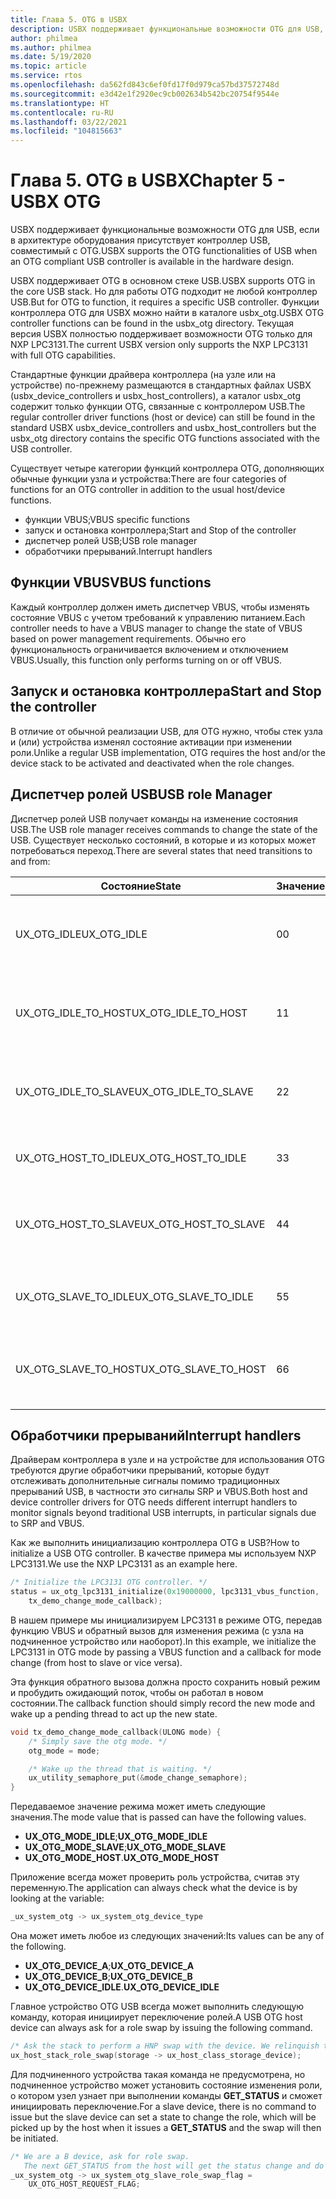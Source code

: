```yaml
---
title: Глава 5. OTG в USBX
description: USBX поддерживает функциональные возможности OTG для USB, если в архитектуре оборудования присутствует контроллер USB, совместимый с OTG.
author: philmea
ms.author: philmea
ms.date: 5/19/2020
ms.topic: article
ms.service: rtos
ms.openlocfilehash: da562fd843c6ef0fd17f0d979ca57bd37572748d
ms.sourcegitcommit: e3d42e1f2920ec9cb002634b542bc20754f9544e
ms.translationtype: HT
ms.contentlocale: ru-RU
ms.lasthandoff: 03/22/2021
ms.locfileid: "104815663"
---
```

# <a name="chapter-5---usbx-otg"></a><span data-ttu-id="0daa8-103">Глава 5. OTG в USBX</span><span class="sxs-lookup"><span data-stu-id="0daa8-103">Chapter 5 - USBX OTG</span></span>

<span data-ttu-id="0daa8-104">USBX поддерживает функциональные возможности OTG для USB, если в архитектуре оборудования присутствует контроллер USB, совместимый с OTG.</span><span class="sxs-lookup"><span data-stu-id="0daa8-104">USBX supports the OTG functionalities of USB when an OTG compliant USB controller is available in the hardware design.</span></span>

<span data-ttu-id="0daa8-105">USBX поддерживает OTG в основном стеке USB.</span><span class="sxs-lookup"><span data-stu-id="0daa8-105">USBX supports OTG in the core USB stack.</span></span> <span data-ttu-id="0daa8-106">Но для работы OTG подходит не любой контроллер USB.</span><span class="sxs-lookup"><span data-stu-id="0daa8-106">But for OTG to function, it requires a specific USB controller.</span></span> <span data-ttu-id="0daa8-107">Функции контроллера OTG для USBX можно найти в каталоге usbx_otg.</span><span class="sxs-lookup"><span data-stu-id="0daa8-107">USBX OTG controller functions can be found in the usbx_otg directory.</span></span> <span data-ttu-id="0daa8-108">Текущая версия USBX полностью поддерживает возможности OTG только для NXP LPC3131.</span><span class="sxs-lookup"><span data-stu-id="0daa8-108">The current USBX version only supports the NXP LPC3131 with full OTG capabilities.</span></span>

<span data-ttu-id="0daa8-109">Стандартные функции драйвера контроллера (на узле или на устройстве) по-прежнему размещаются в стандартных файлах USBX (usbx_device_controllers и usbx_host_controllers), а каталог usbx_otg содержит только функции OTG, связанные с контроллером USB.</span><span class="sxs-lookup"><span data-stu-id="0daa8-109">The regular controller driver functions (host or device) can still be found in the standard USBX usbx_device_controllers and usbx_host_controllers but the usbx_otg directory contains the specific OTG functions associated with the USB controller.</span></span>

<span data-ttu-id="0daa8-110">Существует четыре категории функций контроллера OTG, дополняющих обычные функции узла и устройства:</span><span class="sxs-lookup"><span data-stu-id="0daa8-110">There are four categories of functions for an OTG controller in addition to the usual host/device functions.</span></span>

- <span data-ttu-id="0daa8-111">функции VBUS;</span><span class="sxs-lookup"><span data-stu-id="0daa8-111">VBUS specific functions</span></span>
- <span data-ttu-id="0daa8-112">запуск и остановка контроллера;</span><span class="sxs-lookup"><span data-stu-id="0daa8-112">Start and Stop of the controller</span></span>
- <span data-ttu-id="0daa8-113">диспетчер ролей USB;</span><span class="sxs-lookup"><span data-stu-id="0daa8-113">USB role manager</span></span>
- <span data-ttu-id="0daa8-114">обработчики прерываний.</span><span class="sxs-lookup"><span data-stu-id="0daa8-114">Interrupt handlers</span></span>

## <a name="vbus-functions"></a><span data-ttu-id="0daa8-115">Функции VBUS</span><span class="sxs-lookup"><span data-stu-id="0daa8-115">VBUS functions</span></span>

<span data-ttu-id="0daa8-116">Каждый контроллер должен иметь диспетчер VBUS, чтобы изменять состояние VBUS с учетом требований к управлению питанием.</span><span class="sxs-lookup"><span data-stu-id="0daa8-116">Each controller needs to have a VBUS manager to change the state of VBUS based on power management requirements.</span></span> <span data-ttu-id="0daa8-117">Обычно его функциональность ограничивается включением и отключением VBUS.</span><span class="sxs-lookup"><span data-stu-id="0daa8-117">Usually, this function only performs turning on or off VBUS.</span></span>

## <a name="start-and-stop-the-controller"></a><span data-ttu-id="0daa8-118">Запуск и остановка контроллера</span><span class="sxs-lookup"><span data-stu-id="0daa8-118">Start and Stop the controller</span></span>

<span data-ttu-id="0daa8-119">В отличие от обычной реализации USB, для OTG нужно, чтобы стек узла и (или) устройства изменял состояние активации при изменении роли.</span><span class="sxs-lookup"><span data-stu-id="0daa8-119">Unlike a regular USB implementation, OTG requires the host and/or the device stack to be activated and deactivated when the role changes.</span></span>

## <a name="usb-role-manager"></a><span data-ttu-id="0daa8-120">Диспетчер ролей USB</span><span class="sxs-lookup"><span data-stu-id="0daa8-120">USB role Manager</span></span>

<span data-ttu-id="0daa8-121">Диспетчер ролей USB получает команды на изменение состояния USB.</span><span class="sxs-lookup"><span data-stu-id="0daa8-121">The USB role manager receives commands to change the state of the USB.</span></span> <span data-ttu-id="0daa8-122">Существует несколько состояний, в которые и из которых может потребоваться переход.</span><span class="sxs-lookup"><span data-stu-id="0daa8-122">There are several states that need transitions to and from:</span></span>

| <span data-ttu-id="0daa8-123">Состояние</span><span class="sxs-lookup"><span data-stu-id="0daa8-123">State</span></span>                    | <span data-ttu-id="0daa8-124">Значение</span><span class="sxs-lookup"><span data-stu-id="0daa8-124">Value</span></span> | <span data-ttu-id="0daa8-125">Описание</span><span class="sxs-lookup"><span data-stu-id="0daa8-125">Description</span></span>                                           |
| ------------------------ | ----- | ----------------------------------------------------- |
| <span data-ttu-id="0daa8-126">UX_OTG_IDLE</span><span class="sxs-lookup"><span data-stu-id="0daa8-126">UX_OTG_IDLE</span></span>            | <span data-ttu-id="0daa8-127">0</span><span class="sxs-lookup"><span data-stu-id="0daa8-127">0</span></span>     | <span data-ttu-id="0daa8-128">Устройство бездействует.</span><span class="sxs-lookup"><span data-stu-id="0daa8-128">The device is Idle.</span></span> <span data-ttu-id="0daa8-129">Нет никаких подключений.</span><span class="sxs-lookup"><span data-stu-id="0daa8-129">Not connected to anything</span></span> |
| <span data-ttu-id="0daa8-130">UX_OTG_IDLE_TO_HOST</span><span class="sxs-lookup"><span data-stu-id="0daa8-130">UX_OTG_IDLE_TO_HOST</span></span>  | <span data-ttu-id="0daa8-131">1</span><span class="sxs-lookup"><span data-stu-id="0daa8-131">1</span></span>     | <span data-ttu-id="0daa8-132">Устройство подключено с помощью разъема типа A.</span><span class="sxs-lookup"><span data-stu-id="0daa8-132">Device is connected with type A connector</span></span>             |
| <span data-ttu-id="0daa8-133">UX_OTG_IDLE_TO_SLAVE</span><span class="sxs-lookup"><span data-stu-id="0daa8-133">UX_OTG_IDLE_TO_SLAVE</span></span> | <span data-ttu-id="0daa8-134">2</span><span class="sxs-lookup"><span data-stu-id="0daa8-134">2</span></span>     | <span data-ttu-id="0daa8-135">Устройство подключено с помощью разъема типа B.</span><span class="sxs-lookup"><span data-stu-id="0daa8-135">Device is connected with type B connector</span></span>             |
| <span data-ttu-id="0daa8-136">UX_OTG_HOST_TO_IDLE</span><span class="sxs-lookup"><span data-stu-id="0daa8-136">UX_OTG_HOST_TO_IDLE</span></span>  | <span data-ttu-id="0daa8-137">3</span><span class="sxs-lookup"><span data-stu-id="0daa8-137">3</span></span>     | <span data-ttu-id="0daa8-138">Устройство узла отключено.</span><span class="sxs-lookup"><span data-stu-id="0daa8-138">Host device got disconnected</span></span>                          |
| <span data-ttu-id="0daa8-139">UX_OTG_HOST_TO_SLAVE</span><span class="sxs-lookup"><span data-stu-id="0daa8-139">UX_OTG_HOST_TO_SLAVE</span></span> | <span data-ttu-id="0daa8-140">4</span><span class="sxs-lookup"><span data-stu-id="0daa8-140">4</span></span>     | <span data-ttu-id="0daa8-141">Идет переключение ролей с узла на подчиненное устройство.</span><span class="sxs-lookup"><span data-stu-id="0daa8-141">Role swap from Host to Slave</span></span>                          |
| <span data-ttu-id="0daa8-142">UX_OTG_SLAVE_TO_IDLE</span><span class="sxs-lookup"><span data-stu-id="0daa8-142">UX_OTG_SLAVE_TO_IDLE</span></span> | <span data-ttu-id="0daa8-143">5</span><span class="sxs-lookup"><span data-stu-id="0daa8-143">5</span></span>     | <span data-ttu-id="0daa8-144">Подчиненное устройство отключено.</span><span class="sxs-lookup"><span data-stu-id="0daa8-144">Slave device is disconnected</span></span>                          |
| <span data-ttu-id="0daa8-145">UX_OTG_SLAVE_TO_HOST</span><span class="sxs-lookup"><span data-stu-id="0daa8-145">UX_OTG_SLAVE_TO_HOST</span></span> | <span data-ttu-id="0daa8-146">6</span><span class="sxs-lookup"><span data-stu-id="0daa8-146">6</span></span>     | <span data-ttu-id="0daa8-147">Идет переключение ролей с подчиненного устройства на узел.</span><span class="sxs-lookup"><span data-stu-id="0daa8-147">Role swap from Slave to Host</span></span>                          |

## <a name="interrupt-handlers"></a><span data-ttu-id="0daa8-148">Обработчики прерываний</span><span class="sxs-lookup"><span data-stu-id="0daa8-148">Interrupt handlers</span></span>

<span data-ttu-id="0daa8-149">Драйверам контроллера в узле и на устройстве для использования OTG требуются другие обработчики прерываний, которые будут отслеживать дополнительные сигналы помимо традиционных прерываний USB, в частности это сигналы SRP и VBUS.</span><span class="sxs-lookup"><span data-stu-id="0daa8-149">Both host and device controller drivers for OTG needs different interrupt handlers to monitor signals beyond traditional USB interrupts, in particular signals due to SRP and VBUS.</span></span>

<span data-ttu-id="0daa8-150">Как же выполнить инициализацию контроллера OTG в USB?</span><span class="sxs-lookup"><span data-stu-id="0daa8-150">How to initialize a USB OTG controller.</span></span> <span data-ttu-id="0daa8-151">В качестве примера мы используем NXP LPC3131.</span><span class="sxs-lookup"><span data-stu-id="0daa8-151">We use the NXP LPC3131 as an example here.</span></span>

```C
/* Initialize the LPC3131 OTG controller. */
status = ux_otg_lpc3131_initialize(0x19000000, lpc3131_vbus_function,
    tx_demo_change_mode_callback);
```

<span data-ttu-id="0daa8-152">В нашем примере мы инициализируем LPC3131 в режиме OTG, передав функцию VBUS и обратный вызов для изменения режима (с узла на подчиненное устройство или наоборот).</span><span class="sxs-lookup"><span data-stu-id="0daa8-152">In this example, we initialize the LPC3131 in OTG mode by passing a VBUS function and a callback for mode change (from host to slave or vice versa).</span></span>

<span data-ttu-id="0daa8-153">Эта функция обратного вызова должна просто сохранить новый режим и пробудить ожидающий поток, чтобы он работал в новом состоянии.</span><span class="sxs-lookup"><span data-stu-id="0daa8-153">The callback function should simply record the new mode and wake up a pending thread to act up the new state.</span></span>

```C
void tx_demo_change_mode_callback(ULONG mode) {
    /* Simply save the otg mode. */
    otg_mode = mode;

    /* Wake up the thread that is waiting. */
    ux_utility_semaphore_put(&mode_change_semaphore);
}
```

<span data-ttu-id="0daa8-154">Передаваемое значение режима может иметь следующие значения.</span><span class="sxs-lookup"><span data-stu-id="0daa8-154">The mode value that is passed can have the following values.</span></span>

- <span data-ttu-id="0daa8-155">**UX_OTG_MODE_IDLE**;</span><span class="sxs-lookup"><span data-stu-id="0daa8-155">**UX_OTG_MODE_IDLE**</span></span>
- <span data-ttu-id="0daa8-156">**UX_OTG_MODE_SLAVE**;</span><span class="sxs-lookup"><span data-stu-id="0daa8-156">**UX_OTG_MODE_SLAVE**</span></span>
- <span data-ttu-id="0daa8-157">**UX_OTG_MODE_HOST**.</span><span class="sxs-lookup"><span data-stu-id="0daa8-157">**UX_OTG_MODE_HOST**</span></span>

<span data-ttu-id="0daa8-158">Приложение всегда может проверить роль устройства, считав эту переменную.</span><span class="sxs-lookup"><span data-stu-id="0daa8-158">The application can always check what the device is by looking at the variable:</span></span>

```C
_ux_system_otg -> ux_system_otg_device_type
```

<span data-ttu-id="0daa8-159">Она может иметь любое из следующих значений:</span><span class="sxs-lookup"><span data-stu-id="0daa8-159">Its values can be any of the following.</span></span>

- <span data-ttu-id="0daa8-160">**UX_OTG_DEVICE_A**;</span><span class="sxs-lookup"><span data-stu-id="0daa8-160">**UX_OTG_DEVICE_A**</span></span>
- <span data-ttu-id="0daa8-161">**UX_OTG_DEVICE_B**;</span><span class="sxs-lookup"><span data-stu-id="0daa8-161">**UX_OTG_DEVICE_B**</span></span>
- <span data-ttu-id="0daa8-162">**UX_OTG_DEVICE_IDLE**.</span><span class="sxs-lookup"><span data-stu-id="0daa8-162">**UX_OTG_DEVICE_IDLE**</span></span>

<span data-ttu-id="0daa8-163">Главное устройство OTG USB всегда может выполнить следующую команду, которая инициирует переключение ролей.</span><span class="sxs-lookup"><span data-stu-id="0daa8-163">A USB OTG host device can always ask for a role swap by issuing the following command.</span></span>

```C
/* Ask the stack to perform a HNP swap with the device. We relinquish the host role to A device. */
ux_host_stack_role_swap(storage -> ux_host_class_storage_device);
```

<span data-ttu-id="0daa8-164">Для подчиненного устройства такая команда не предусмотрена, но подчиненное устройство может установить состояние изменения роли, о котором узел узнает при выполнении команды **GET_STATUS** и сможет инициировать переключение.</span><span class="sxs-lookup"><span data-stu-id="0daa8-164">For a slave device, there is no command to issue but the slave device can set a state to change the role, which will be picked up by the host when it issues a **GET_STATUS** and the swap will then be initiated.</span></span>

```C
/* We are a B device, ask for role swap.
   The next GET_STATUS from the host will get the status change and do the HNP. */
_ux_system_otg -> ux_system_otg_slave_role_swap_flag =
    UX_OTG_HOST_REQUEST_FLAG;
```
